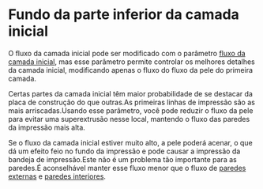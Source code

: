Fundo da parte inferior da camada inicial
====
O fluxo da camada inicial pode ser modificado com o parâmetro [fluxo da camada inicial](material_flow_layer_0.md), mas esse parâmetro permite controlar os melhores detalhes da camada inicial, modificando apenas o fluxo do fluxo da pele do primeira camada.

Certas partes da camada inicial têm maior probabilidade de se destacar da placa de construção do que outras.As primeiras linhas de impressão são as mais arriscadas.Usando esse parâmetro, você pode reduzir o fluxo da pele para evitar uma superextrusão nesse local, mantendo o fluxo das paredes da impressão mais alta.

Se o fluxo da camada inicial estiver muito alto, a pele poderá acenar, o que dá um efeito feio no fundo da impressão e pode causar a impressão da bandeja de impressão.Este não é um problema tão importante para as paredes.É aconselhável manter esse fluxo menor que o fluxo de [paredes externas](Wall_0_material_flow_layer_0.md) e [paredes interiores](Wall_x_material_flow_layer_0.md).